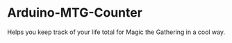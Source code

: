 Arduino-MTG-Counter
===================

Helps you keep track of your life total for Magic the Gathering in a cool way.

